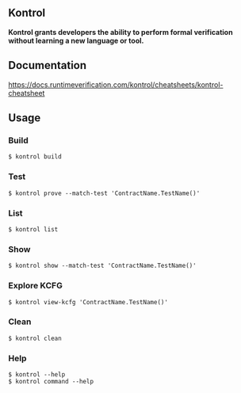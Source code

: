 
## Kontrol

**Kontrol grants developers the ability to perform formal verification without learning a new language or tool.**

## Documentation

https://docs.runtimeverification.com/kontrol/cheatsheets/kontrol-cheatsheet

## Usage

### Build

```shell
$ kontrol build
```

### Test

```shell
$ kontrol prove --match-test 'ContractName.TestName()'
```

### List

```shell
$ kontrol list
```

### Show

```shell
$ kontrol show --match-test 'ContractName.TestName()'
```

### Explore KCFG

```shell
$ kontrol view-kcfg 'ContractName.TestName()'
```

### Clean

```shell
$ kontrol clean
```


### Help

```shell
$ kontrol --help
$ kontrol command --help
```
